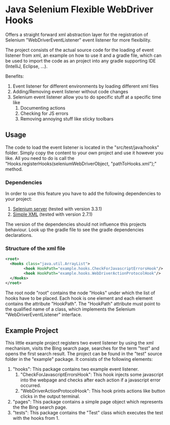 # Java Selenium Flexible WebDriver Hooks

Offers a straight forward xml abstraction layer for the registration of Selenium "WebDriverEventListener" event listener for more flexibility.

The project consists of the actual source code for the loading of event listener from xml, an example on how to use it and a gradle file, which can be used to
import the code as an project into any gradle supporting IDE (IntelliJ, Eclipse, ...).

Benefits:
1. Event listener for different environments by loading different xml files
2. Adding/Removing event listener without code changes
3. Selenium event listener allow you to do specific stuff at a specific time like
    1. Documenting actions
    2. Checking for JS errors
    3. Removing annoying stuff like sticky toolbars

## Usage

The code to load the event listener is located in the "src/test/java/hooks" folder. Simply copy the content to your own project and use it however you like.
All you need to do is call the "Hooks.registerHooks(seleniumWebDriverObject, "pathToHooks.xml");" method.

### Dependencies

In order to use this feature you have to add the following dependencies to your project:

1. [Selenium server](http://docs.seleniumhq.org/download/) (tested with version 3.3.1)
2. [Simple XML](http://simple.sourceforge.net/) (tested with version 2.7.1)

The version of the dependencies should not influence this projects behaviour.
Look up the gradle file to see the gradle dependencies declarations.

### Structure of the xml file

```xml
<root>
  <Hooks class="java.util.ArrayList">
        <hook HookPath="example.hooks.CheckForJavascriptErrorsHook"/>
        <hook HookPath="example.hooks.WebDriverActionProtocolHook"/>
  </Hooks>
</root>
```

The root node "root" contains the node "Hooks" under which the list of hooks have to be placed. Each hook is one element and each element contains the attribute "HookPath".
The "HookPath" attribute must point to the qualified name of a class, which implements the Selenium "WebDriverEventListener" interface.

## Example Project

This little example project registers two event listener by using the xml mechanism, visits the Bing search page, searches for the term "test" and opens the first search result.
The project can be found in the "test" source folder in the "example" package. It consists of the following elements:

1. "hooks": This package contains two example event listener.
    1. "CheckForJavascriptErrorsHook": This hook injects some javascript into the webpage and checks after each action if a javascript error occurred.
    2. "WebDriverActionProtocolHook": This hook prints actions like button clicks in the output terminal.
2. "pages": This package contains a simple page object which represents the the Bing search page.
3. "tests": This package contains the "Test" class which executes the test with the hooks from 1.